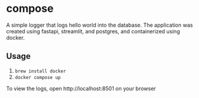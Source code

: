 # compose
A simple logger that logs hello world into the database.
The application was created using fastapi, streamlit, and postgres, and containerized using docker.

## Usage

1. `brew install docker`
2. `docker compose up`

To view the logs, open http://localhost:8501 on your browser
